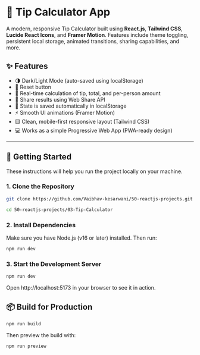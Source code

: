 # 💸 Tip Calculator App

A modern, responsive Tip Calculator built using **React.js**, **Tailwind CSS**, **Lucide React Icons**, and **Framer Motion**. Features include theme toggling, persistent local storage, animated transitions, sharing capabilities, and more.

## ✨ Features

- 🌗 Dark/Light Mode (auto-saved using localStorage)
- 🔁 Reset button
- 🎯 Real-time calculation of tip, total, and per-person amount
- 📱 Share results using Web Share API
- 💾 State is saved automatically in localStorage
- ⚡ Smooth UI animations (Framer Motion)
- 🟨 Clean, mobile-first responsive layout (Tailwind CSS)
- 💻 Works as a simple Progressive Web App (PWA-ready design)

---

## 🚀 Getting Started

These instructions will help you run the project locally on your machine.

### 1. Clone the Repository

```bash
git clone https://github.com/Vaibhav-kesarwani/50-reactjs-projects.git

cd 50-reactjs-projects/03-Tip-Calculator
```

### 2. Install Dependencies
Make sure you have Node.js (v16 or later) installed. Then run:

```bash
npm run dev
```

### 3. Start the Development Server

```bash
npm run dev
```

Open http://localhost:5173 in your browser to see it in action.

## 📦 Build for Production

```bash
npm run build
```

Then preview the build with:

```bash
npm run preview
```